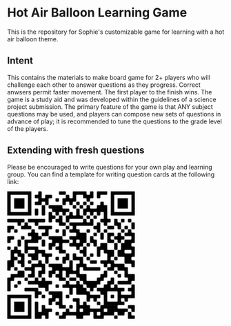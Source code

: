 # Hot Air Balloon Learning Game
This is the repository for Sophie's customizable game for learning with a hot
air balloon theme.

## Intent
This contains the materials to make board game for 2+ players who will challenge
each other to answer questions as they progress. Correct anwsers permit faster
movement. The first player to the finish wins. The game is a study aid and was
developed within the guidelines of a science project submission. The primary
feature of the game is that ANY subject questions may be used, and players can
compose new sets of questions in advance of play; it is recommended to tune the
questions to the grade level of the players.

## Extending with fresh questions
Please be encouraged to write questions for your own play and learning group.
You can find a template for writing question cards at the following link:

[![QR Code to Questons Template](questions/questions_qr.png)](https://dlamblin.github.io/Hot-Air-Balloon-Learning-Game/questions/index.html)

